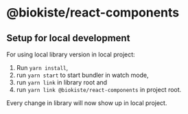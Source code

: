 # @biokiste/react-components

## Setup for local development

For using local library version in local project:

1. Run `yarn install`,
2. run `yarn start` to start bundler in watch mode,
3. run `yarn link` in library root and
4. run `yarn link @biokiste/react-components` in project root.

Every change in library will now show up in local project.
